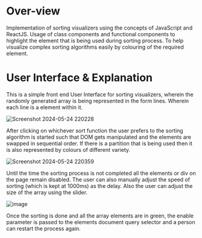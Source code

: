 # Over-view

Implementation of sorting visualizers using the concepts of JavaScript and ReactJS.
Usage of class components and functional components to highlight the element that is being used during sorting process.
To help visualize complex sorting algorithms easily by colouring of the required element.

# User Interface & Explanation

This is a simple front end User Interface for sorting visualizers, wherein the randomly generated array is being represented in the form lines. Wherein each line is a element within it.

![Screenshot 2024-05-24 220228](https://github.com/AdityaDighe/Sorting-Analyzers/assets/98305705/bb46d264-6511-403b-b519-be0bc2b9bf3a)

After clicking on whichever sort function the user prefers to the sorting algorithm is started such that DOM gets manipulated and the elements are swapped in sequential order.
If there is a partition that is being used then it is also represented by colours of different variety.

![Screenshot 2024-05-24 220359](https://github.com/AdityaDighe/Sorting-Analyzers/assets/98305705/f3dedef8-973f-40f3-ae28-6cc342616384)

Until the time the sorting process is not completed all the elements or div on the page remain disabled.
The user can also manually adjust the speed of sorting (which is kept at 1000ms) as the delay.
Also the user can adjust the size of the array using the slider.

![image](https://github.com/AdityaDighe/Sorting-Analyzers/assets/98305705/a0b91eb4-0019-4121-9e9f-40f137e592c4)

Once the sorting is done and all the array elements are in green, the enable parameter is passed to the elements document query selector and a person can restart the process again.
